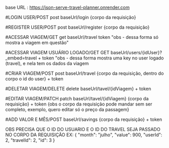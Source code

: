 base URL : https://json-serve-travel-planner.onrender.com


#LOGIN USER/POST
post
baseUrl/login {corpo da requisição}


#REGISTER USER/POST
post
baseUrl/register {corpo da requisição}


#ACESSAR VIAGEM/GET
get
baseUrl/travel token
"obs - dessa forma só mostra  a viagem em questão"


#ACESSAR VIAGEM USUÁRIO LOGADO/GET
GET
baseUrl/users/{idUser}?_embed=travel + token
"obs - dessa forma mostra uma key no user logado (travel), e nela tem os dados da viagem


#CRIAR VIAGEM/POST
post
baseUrl/travel {corpo da requisição, dentro do corpo o id do user} + token


#DELETAR VIAGEM/DELETE
delete
baseUrl/tavel/{idViagem} + token


#EDITAR VIAGEM/PATCH
patch
baseUrl/tavel/{idViagem}  {corpo da requisição} + token
{obs o corpo da requisição pode mandar sem ser completo, exemplo, quero editar só o preço da passagem}


#ADD VALOR E MÊS/POST
baseUrl/savings  {corpo da requisição} + token

OBS PRECISA QUE O ID DO USUARIO E O ID DO TRAVEL SEJA PASSADO NO CORPO DA REQUISIÇÃO EX:
{
	"month": "julho",
	"value": 900,
	"userId": 2,
	"travelId": 2,
	"id": 3
}
